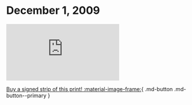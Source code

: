 # December 1, 2009

![](https://www.achewood.com/comic.php?date=12012009)

[Buy a signed strip of this print! :material-image-frame:](https://achewood-holiday-pop-up.myshopify.com/products/strip#12012009){ .md-button .md-button--primary }

